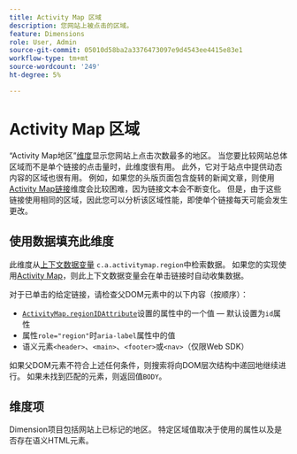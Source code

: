 ```yaml
---
title: Activity Map 区域
description: 您网站上被点击的区域。
feature: Dimensions
role: User, Admin
source-git-commit: 05010d58ba2a3376473097e9d4543ee4415e83e1
workflow-type: tm+mt
source-wordcount: '249'
ht-degree: 5%

---
```


# Activity Map 区域

“Activity Map地区”[维度](overview.md)显示您网站上点击次数最多的地区。 当您要比较网站总体区域而不是单个链接的点击量时，此维度很有用。 此外，它对于站点中提供动态内容的区域也很有用。 例如，如果您的头版页面包含旋转的新闻文章，则使用[Activity Map链接](activity-map-link.md)维度会比较困难，因为链接文本会不断变化。 但是，由于这些链接使用相同的区域，因此您可以分析该区域性能，即使单个链接每天可能会发生更改。

## 使用数据填充此维度

此维度从[上下文数据变量](/help/implement/vars/page-vars/contextdata.md) `c.a.activitymap.region`中检索数据。 如果您的实现使用[Activity Map](/help/analyze/activity-map/overview.md)，则此上下文数据变量会在单击链接时自动收集数据。

对于已单击的给定链接，请检查父DOM元素中的以下内容（按顺序）：

* [`ActivityMap.regionIDAttribute`](/help/implement/vars/config-vars/activitymap-regionidattribute.md)设置的属性中的一个值 — 默认设置为`id`属性
* 属性`role="region"`时`aria-label`属性中的值
* 语义元素`<header>`、`<main>`、`<footer>`或`<nav>`（仅限Web SDK）

如果父DOM元素不符合上述任何条件，则搜索将向DOM层次结构中递回地继续进行。 如果未找到匹配的元素，则返回值`BODY`。

## 维度项

Dimension项目包括网站上已标记的地区。 特定区域值取决于使用的属性以及是否存在语义HTML元素。
